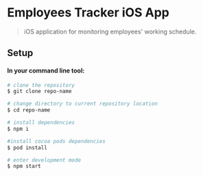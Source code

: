 # Employees Tracker iOS App

> iOS application for monitoring employees' working schedule.

## Setup

#### In your command line tool:

``` bash
# clone the repository
$ git clone repo-name

# change directory to current repository location
$ cd repo-name

# install dependencies
$ npm i

#install cocoa pods dependencies
$ pod install

# enter development mode
$ npm start
```